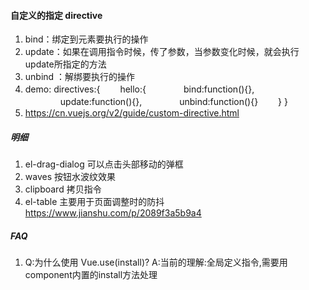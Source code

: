#### 自定义的指定 directive
1. bind：绑定到元素要执行的操作
2. update：如果在调用指令时候，传了参数，当参数变化时候，就会执行update所指定的方法
3. unbind ：解绑要执行的操作
4. demo:
    directives:{
    　　hello:{
    　　　　bind:function(){},
    　　　　update:function(){},
    　　　　unbind:function(){}
    　　}
    }
5. https://cn.vuejs.org/v2/guide/custom-directive.html



##### 明细
1. el-drag-dialog 可以点击头部移动的弹框
2. waves 按钮水波纹效果
3. clipboard 拷贝指令
4. el-table 主要用于页面调整时的防抖 https://www.jianshu.com/p/2089f3a5b9a4


#####  FAQ
1. Q:为什么使用  Vue.use(install)?
A:当前的理解:全局定义指令,需要用component内置的install方法处理


